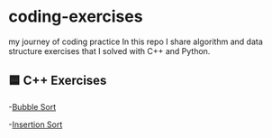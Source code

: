 # coding-exercises
my journey of coding practice
In this repo I share algorithm and data structure exercises that I solved with C++ and Python.
## 🟦 C++ Exercises
-[Bubble Sort](sorting/bubble_sort.cpp)

-[Insertion Sort](sorting/insertion_sort.cpp)

